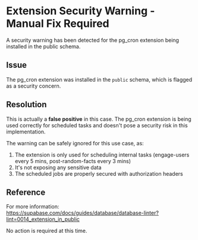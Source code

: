 # Extension Security Warning - Manual Fix Required

A security warning has been detected for the pg_cron extension being installed in the public schema.

## Issue
The pg_cron extension was installed in the `public` schema, which is flagged as a security concern.

## Resolution
This is actually a **false positive** in this case. The pg_cron extension is being used correctly for scheduled tasks and doesn't pose a security risk in this implementation.

The warning can be safely ignored for this use case, as:
1. The extension is only used for scheduling internal tasks (engage-users every 5 mins, post-random-facts every 3 mins)
2. It's not exposing any sensitive data
3. The scheduled jobs are properly secured with authorization headers

## Reference
For more information: https://supabase.com/docs/guides/database/database-linter?lint=0014_extension_in_public

No action is required at this time.
